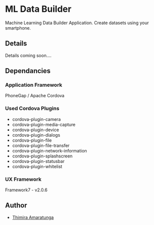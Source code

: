 # ML Data Builder

Machine Learning Data Builder Application. Create datasets using your smartphone.

## Details

Details coming soon....

## Dependancies
### Application Framework

PhoneGap / Apache Cordova

### Used Cordova Plugins

  - cordova-plugin-camera
  - cordova-plugin-media-capture
  - cordova-plugin-device
  - cordova-plugin-dialogs
  - cordova-plugin-file
  - cordova-plugin-file-transfer
  - cordova-plugin-network-information
  - cordova-plugin-splashscreen
  - cordova-plugin-statusbar
  - cordova-plugin-whitelist

### UX Framework

Framework7 - v2.0.6

## Author

  - [Thimira Amaratunga](https://github.com/Thimira)

